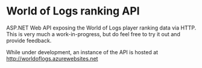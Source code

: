 # World of Logs ranking API #

ASP.NET Web API exposing the World of Logs player ranking data via HTTP. This is very much a work-in-progress, but do feel free to try it out and provide feedback.

While under development, an instance of the API is hosted at http://worldoflogs.azurewebsites.net